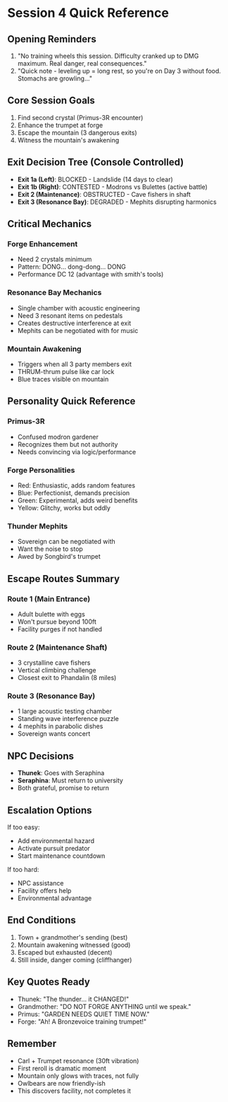 # Session 4 Quick Reference

## Opening Reminders
1. "No training wheels this session. Difficulty cranked up to DMG maximum. Real danger, real consequences."
2. "Quick note - leveling up = long rest, so you're on Day 3 without food. Stomachs are growling..."

## Core Session Goals
1. Find second crystal (Primus-3R encounter)
2. Enhance the trumpet at forge
3. Escape the mountain (3 dangerous exits)
4. Witness the mountain's awakening

## Exit Decision Tree (Console Controlled)
- **Exit 1a (Left)**: BLOCKED - Landslide (14 days to clear)
- **Exit 1b (Right)**: CONTESTED - Modrons vs Bulettes (active battle)
- **Exit 2 (Maintenance)**: OBSTRUCTED - Cave fishers in shaft
- **Exit 3 (Resonance Bay)**: DEGRADED - Mephits disrupting harmonics

## Critical Mechanics

### Forge Enhancement
- Need 2 crystals minimum
- Pattern: DONG... dong-dong... DONG
- Performance DC 12 (advantage with smith's tools)

### Resonance Bay Mechanics
- Single chamber with acoustic engineering
- Need 3 resonant items on pedestals
- Creates destructive interference at exit
- Mephits can be negotiated with for music

### Mountain Awakening
- Triggers when all 3 party members exit
- THRUM-thrum pulse like car lock
- Blue traces visible on mountain

## Personality Quick Reference

### Primus-3R
- Confused modron gardener
- Recognizes them but not authority
- Needs convincing via logic/performance

### Forge Personalities
- Red: Enthusiastic, adds random features
- Blue: Perfectionist, demands precision  
- Green: Experimental, adds weird benefits
- Yellow: Glitchy, works but oddly

### Thunder Mephits
- Sovereign can be negotiated with
- Want the noise to stop
- Awed by Songbird's trumpet

## Escape Routes Summary

### Route 1 (Main Entrance)
- Adult bulette with eggs
- Won't pursue beyond 100ft
- Facility purges if not handled

### Route 2 (Maintenance Shaft)
- 3 crystalline cave fishers
- Vertical climbing challenge
- Closest exit to Phandalin (8 miles)

### Route 3 (Resonance Bay)
- 1 large acoustic testing chamber
- Standing wave interference puzzle
- 4 mephits in parabolic dishes
- Sovereign wants concert

## NPC Decisions
- **Thunek**: Goes with Seraphina
- **Seraphina**: Must return to university
- Both grateful, promise to return

## Escalation Options
If too easy:
- Add environmental hazard
- Activate pursuit predator
- Start maintenance countdown

If too hard:
- NPC assistance
- Facility offers help
- Environmental advantage

## End Conditions
1. Town + grandmother's sending (best)
2. Mountain awakening witnessed (good)
3. Escaped but exhausted (decent)
4. Still inside, danger coming (cliffhanger)

## Key Quotes Ready
- Thunek: "The thunder... it CHANGED!"
- Grandmother: "DO NOT FORGE ANYTHING until we speak."
- Primus: "GARDEN NEEDS QUIET TIME NOW."
- Forge: "Ah! A Bronzevoice training trumpet!"

## Remember
- Carl + Trumpet resonance (30ft vibration)
- First reroll is dramatic moment
- Mountain only glows with traces, not fully
- Owlbears are now friendly-ish
- This discovers facility, not completes it